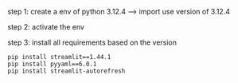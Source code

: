 step 1:
    create a env of python 3.12.4  --> import use version of 3.12.4

step 2:
    activate the env

step 3:
    install all requirements based on the version

    pip install streamlit==1.44.1
    pip install pyyaml==6.0.1
    pip install streamlit-autorefresh

